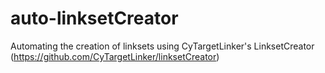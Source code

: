 # auto-linksetCreator
Automating the creation of linksets using CyTargetLinker's LinksetCreator (https://github.com/CyTargetLinker/linksetCreator)
